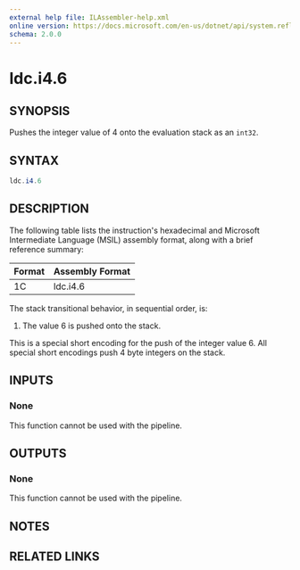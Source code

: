 ```yaml
---
external help file: ILAssembler-help.xml
online version: https://docs.microsoft.com/en-us/dotnet/api/system.reflection.emit.opcodes.ldc_i4_6
schema: 2.0.0
---
```


# ldc.i4.6

## SYNOPSIS

Pushes the integer value of 4 onto the evaluation stack as an `int32`.

## SYNTAX

```powershell
ldc.i4.6
```

## DESCRIPTION

The following table lists the instruction's hexadecimal and Microsoft Intermediate Language (MSIL) assembly format, along with a brief reference summary:

| Format | Assembly Format |
| ------ | --------------- |
| 1C     | ldc.i4.6        |

 The stack transitional behavior, in sequential order, is:

1.  The value 6 is pushed onto the stack.

 This is a special short encoding for the push of the integer value 6. All special short encodings push 4 byte integers on the stack.

## INPUTS

### None

This function cannot be used with the pipeline.

## OUTPUTS

### None

This function cannot be used with the pipeline.

## NOTES

## RELATED LINKS
